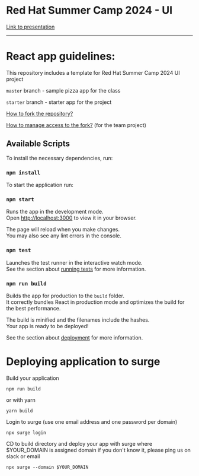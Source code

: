 # Red Hat Summer Camp 2024 - UI

[Link to presentation](https://docs.google.com/presentation/d/1S0iKKqqhfFdo3DuUtDsDnYRC3Y9pcku0VxfwNV6EhOs/edit?usp=sharing)

---
# React app guidelines:

This repository includes a template for Red Hat Summer Camp 2024 UI project

`master` branch - sample pizza app for the class

`starter` branch - starter app for the project

[How to fork the repository?](https://docs.github.com/en/pull-requests/collaborating-with-pull-requests/working-with-forks/fork-a-repo#forking-a-repository)

[How to manage access to the fork?](https://docs.github.com/en/repositories/managing-your-repositorys-settings-and-features/managing-repository-settings/managing-teams-and-people-with-access-to-your-repository#about-access-management-for-repositories) (for the team project)

## Available Scripts

To install the necessary dependencies, run:

### `npm install`

To start the application run:

### `npm start`

Runs the app in the development mode.\
Open [http://localhost:3000](http://localhost:3000) to view it in your browser.

The page will reload when you make changes.\
You may also see any lint errors in the console.

### `npm test`

Launches the test runner in the interactive watch mode.\
See the section about [running tests](https://facebook.github.io/create-react-app/docs/running-tests) for more information.

### `npm run build`

Builds the app for production to the `build` folder.\
It correctly bundles React in production mode and optimizes the build for the best performance.

The build is minified and the filenames include the hashes.\
Your app is ready to be deployed!

See the section about [deployment](https://facebook.github.io/create-react-app/docs/deployment) for more information.

# Deploying application to surge

Build your application

```
npm run build
```
or with yarn
```
yarn build
```

Login to surge (use one email address and one password per domain)
```
npx surge login
```

CD to build directory and deploy your app with surge where $YOUR_DOMAIN is assigned domain if you don't know it, please ping us on slack or email

```
npx surge --domain $YOUR_DOMAIN
```
